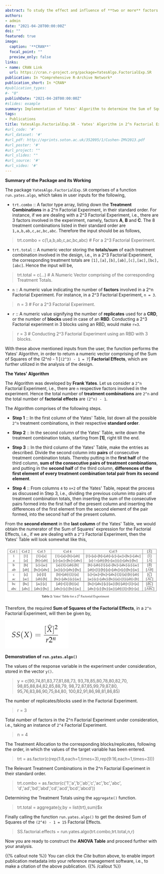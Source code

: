 ```yaml
---
abstract: To study the effect and influence of **two or more** factors on a **response/study** variable, generally experiments are used, which are termed as `Factorial Experiments`. The term **Factorial Experiments** is coined by **R.A Fisher**. Considering a symmetric `2^n` Factorial Experiment, we determine the sum of squares of the required `Factorial Effects` in the concerned experiment, through the implementation of `Yates' Algorithm`, developed by **Frank Yates**.
authors:
- admin
date: "2021-04-28T00:00:00Z"
doi: ""
featured: true
image:
  caption: '**CRAN**'
  focal_point: ""
  preview_only: false
links:
- name: CRAN Link
  url: https://cran.r-project.org/package=YatesAlgo.FactorialExp.SR
publication: In *Comprehensive R-Archive Network*
publication_short: In *CRAN*
#publication_types:
#- "0"
publishDate: "2021-04-28T00:00:00Z"
#slides: example
summary: Implementation of Yates' Algorithm to determine the Sum of Squares of the `(2^n) - 1` Factorial Effects in a `2^n` symmetric Factorial Experiment. 
tags:
- Publications
title: YatesAlgo.FactorialExp.SR - Yates' Algorithm in 2^n Factorial Experiment
#url_code: '#'
#url_dataset: '#'
#url_pdf: http://eprints.soton.ac.uk/352095/1/Cushen-IMV2013.pdf
#url_poster: '#'
#url_project: ""
#url_slides: ""
#url_source: '#'
#url_video: '#'
---
```


**Summary of the Package and its Working** 

The package `YatesAlgo.FactorialExp.SR` comprises of a function `run.yates.algo`, which takes in user inputs for the following, 

* `trt.combo` :: A factor type array, listing down the **Treatment Combinations** in a 2^n Factorial Experiment, in their standard order. For instance, if we are dealing with a 2^3 Factorial Experiment, i.e., there are 3 factors involved in the experiment, namely, factors **A**, **B** and **C**. The 8 treatment combinations listed in their standard order are `1,a,b,ab,c,ac,bc,abc`. Therefore the input should be as follows,

> trt.combo = c(1,a,b,ab,c,ac,bc,abc) # For a 2^3 Factorial Experiment.

* `trt.total` :: A numeric vector storing the **totals/sum** of each treatment combination involved in the design, i.e., in a 2^3 Factorial Experiment, the corresponding treatment totals are `[1],[a],[b],[ab],[c],[ac],[bc],[abc]`. Hence the input will be, 

> trt.total = c(...) # A Numeric Vector comprising of the corresponding Treatment Totals.

* `n` :: A numeric value indicating the number of **factors** involved in a 2^n Factorial Experiment. For instance, in a 2^3 Factorial Experiment, `n = 3`.

> n = 3 # For a 2^3 Factorial Experiment.

* `r` :: A numeric value signifying the number of **replicates** used for a **CRD**, or the number of **blocks** used in case of an **RBD**. Conducting a 2^3 Factorial experiment in 3 blocks using an RBD, would make `r=3`.

> r = 3 # Conducting 2^3 Factorial Experiment using an RBD with 3 blocks.

With these above mentioned inputs from the user, the function performs the Yates' Algorithm, in order to return a numeric vector comprising of the Sum of Squares of the (2^n) - 1 [`(2^3) - 1 = 7`] **Factorial Effects**, which are further utilized in the analysis of the design.

**The Yates' Algorithm**

The Algorithm was developed by **Frank Yates**. Let us consider a `2^n` Factorial Experiment, i.e., there are `n` respective factors involved in the experiment. Hence the total number of **treatment combinations** are `2^n` and the total number of **factorial effects** are `(2^n) - 1`.

The Algorithm comprises of the following steps.

* **Step 1** :: In the first column of the Yates' Table, list down all the possible `2^n` treatment combinations, in their respective **standard order**.

* **Step 2** :: In the second column of the Yates' Table, write down the treatment combination totals, starting from **[1]**, right till the end.

* **Step 3** :: In the third column of the Yates' Table, make the entries as described.
Divide the second column into **pairs** of consecutive treatment combination totals. Thereby putting in the **first half** of the third column, **sum of the consecutive pairs of treatment combinations**, and putting in the **second half** of the third column, **differences of the first element of every treatment combination total pair from its second element**.

* **Step 4** :: From columns `4` to `n+2` of the Yates' Table, repeat the process as discussed in Step 3, i.e., dividing the previous column into pairs of treatment combination totals, then inserting the sum of the consecutive pairs formed into the first half of the present column and inserting the differences of the first element from the second element of the pair formed, into the second half of the present column.

From the **second element** in the **last column** of the Yates' Table, we would obtain the numerator of the Sum of Squares' expression for the Factorial Effects, i.e., if we are dealing with a `2^3` Factorial Experiment, then the Yates' Table will look somewhat like this,

![The Yates' Table](YatesTable.JPG)

Therefore, the required **Sum of Squares of the Factorial Effects**, in a `2^n` Factorial Experiment, will then be given by,

![Sum of Squares](SS.JPG)

**Demonstration of `run.yates.algo()`**

The values of the response variable in the experiment under consideration, stored in the vector `y()`.

> y = c(90,74,81,83,77,81,88,73,
93,78,85,80,78,80,82,70,
98,85,88,84,82,85,88,79,
98,72,87,85,99,79,87,80,
95,76,83,86,90,75,84,80,
100,82,91,86,98,81,86,85)

The number of replicates/blocks used in the Factorial Experiment.

> r = 3

Total number of factors in the 2^n Factorial Experiment under consideration, i.e., taking an instance of `2^4` Factorial Experiment.

> n = 4

The Treatment Allocation to the corresponding blocks/replicates, following the order, in which the values of the target variable has been entered. 

> trt = as.factor(c(rep(1:8,each=1,times=3),rep(9:16,each=1,times=3)))

The Relevant Treatment Combinations in the 2^n Factorial Experiment in their standard order.

> trt.combo = as.factor(c('1','a','b','ab','c','ac','bc','abc',
                       'd','ad','bd','abd','cd','acd','bcd','abcd'))

Determining the Treatment Totals using the `aggregate()` function.

> trt.total = aggregate(y,by = list(trt),sum)$x

Finally calling the function `run.yates.algo()` to get the desired Sum of Squares of the `(2^4) - 1 = 15` Factorial Effects.

> SS.factorial.effects = run.yates.algo(trt.combo,trt.total,n,r)

Now you are ready to construct the **ANOVA Table** and proceed further with your analysis.  


{{% callout note %}}
You can click the *Cite* button above, to enable import publication metadata into your reference management software, i.e., to make a citation of the above publication.
{{% /callout %}}

